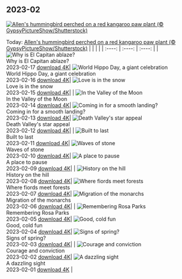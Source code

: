 ## 2023-02
[![Allen's hummingbird perched on a red kangaroo paw plant (© GypsyPictureShow/Shutterstock)](https://cn.bing.com/th?id=OHR.BirdcountAllen_EN-US1766542066_UHD.jpg&w=1000)](https://cn.bing.com/th?id=OHR.BirdcountAllen_EN-US1766542066_UHD.jpg&pid=hp&w=3840&h=2160&rs=1&c=4)

Today: [Allen's hummingbird perched on a red kangaroo paw plant (© GypsyPictureShow/Shutterstock)](https://cn.bing.com/th?id=OHR.BirdcountAllen_EN-US1766542066_UHD.jpg&pid=hp&w=3840&h=2160&rs=1&c=4)
  |      |      |      |
| :----: | :----: | :----: |
| ![Why is El Capitan ablaze?](https://cn.bing.com/th?id=OHR.FireFallYosemite_EN-US1696286356_UHD.jpg&pid=hp&w=384&h=216&rs=1&c=4) <br/> Why is El Capitan ablaze? <br/> 2023-02-17  [download 4K](https://cn.bing.com/th?id=OHR.FireFallYosemite_EN-US1696286356_UHD.jpg&pid=hp&w=3840&h=2160&rs=1&c=4)| ![World Hippo Day, a giant celebration](https://cn.bing.com/th?id=OHR.HippoDayChobe_EN-US1475666654_UHD.jpg&pid=hp&w=384&h=216&rs=1&c=4) <br/> World Hippo Day, a giant celebration <br/> 2023-02-16  [download 4K](https://cn.bing.com/th?id=OHR.HippoDayChobe_EN-US1475666654_UHD.jpg&pid=hp&w=3840&h=2160&rs=1&c=4)| ![Love is in the snow](https://cn.bing.com/th?id=OHR.OtaruIgloo_EN-US1380797135_UHD.jpg&pid=hp&w=384&h=216&rs=1&c=4) <br/> Love is in the snow <br/> 2023-02-15  [download 4K](https://cn.bing.com/th?id=OHR.OtaruIgloo_EN-US1380797135_UHD.jpg&pid=hp&w=3840&h=2160&rs=1&c=4)|
| ![In the Valley of the Moon](https://cn.bing.com/th?id=OHR.MoonValley_EN-US1284273095_UHD.jpg&pid=hp&w=384&h=216&rs=1&c=4) <br/> In the Valley of the Moon <br/> 2023-02-14  [download 4K](https://cn.bing.com/th?id=OHR.MoonValley_EN-US1284273095_UHD.jpg&pid=hp&w=3840&h=2160&rs=1&c=4)| ![Coming in for a smooth landing?](https://cn.bing.com/th?id=OHR.BoobyDarwinDay_EN-US7558308740_UHD.jpg&pid=hp&w=384&h=216&rs=1&c=4) <br/> Coming in for a smooth landing? <br/> 2023-02-13  [download 4K](https://cn.bing.com/th?id=OHR.BoobyDarwinDay_EN-US7558308740_UHD.jpg&pid=hp&w=3840&h=2160&rs=1&c=4)| ![Death Valley's star appeal](https://cn.bing.com/th?id=OHR.DarkSkiesDV_EN-US5129041284_UHD.jpg&pid=hp&w=384&h=216&rs=1&c=4) <br/> Death Valley's star appeal <br/> 2023-02-12  [download 4K](https://cn.bing.com/th?id=OHR.DarkSkiesDV_EN-US5129041284_UHD.jpg&pid=hp&w=3840&h=2160&rs=1&c=4)|
| ![Built to last](https://cn.bing.com/th?id=OHR.EpidaurusGreece_EN-US0957261511_UHD.jpg&pid=hp&w=384&h=216&rs=1&c=4) <br/> Built to last <br/> 2023-02-11  [download 4K](https://cn.bing.com/th?id=OHR.EpidaurusGreece_EN-US0957261511_UHD.jpg&pid=hp&w=3840&h=2160&rs=1&c=4)| ![Waves of stone](https://cn.bing.com/th?id=OHR.LowerAntelopeAZ_EN-US3547494170_UHD.jpg&pid=hp&w=384&h=216&rs=1&c=4) <br/> Waves of stone <br/> 2023-02-10  [download 4K](https://cn.bing.com/th?id=OHR.LowerAntelopeAZ_EN-US3547494170_UHD.jpg&pid=hp&w=3840&h=2160&rs=1&c=4)| ![A place to pause](https://cn.bing.com/th?id=OHR.NorwayRestArea_EN-US3474268008_UHD.jpg&pid=hp&w=384&h=216&rs=1&c=4) <br/> A place to pause <br/> 2023-02-09  [download 4K](https://cn.bing.com/th?id=OHR.NorwayRestArea_EN-US3474268008_UHD.jpg&pid=hp&w=3840&h=2160&rs=1&c=4)|
| ![History on the hill](https://cn.bing.com/th?id=OHR.MedievalLabro_EN-US3411281136_UHD.jpg&pid=hp&w=384&h=216&rs=1&c=4) <br/> History on the hill <br/> 2023-02-08  [download 4K](https://cn.bing.com/th?id=OHR.MedievalLabro_EN-US3411281136_UHD.jpg&pid=hp&w=3840&h=2160&rs=1&c=4)| ![Where fiords meet forests](https://cn.bing.com/th?id=OHR.WaitangiFjordlandNP_EN-US6375624505_UHD.jpg&pid=hp&w=384&h=216&rs=1&c=4) <br/> Where fiords meet forests <br/> 2023-02-07  [download 4K](https://cn.bing.com/th?id=OHR.WaitangiFjordlandNP_EN-US6375624505_UHD.jpg&pid=hp&w=3840&h=2160&rs=1&c=4)| ![Migration of the monarchs](https://cn.bing.com/th?id=OHR.MonarchPismo_EN-US3162751009_UHD.jpg&pid=hp&w=384&h=216&rs=1&c=4) <br/> Migration of the monarchs <br/> 2023-02-06  [download 4K](https://cn.bing.com/th?id=OHR.MonarchPismo_EN-US3162751009_UHD.jpg&pid=hp&w=3840&h=2160&rs=1&c=4)|
| ![Remembering Rosa Parks](https://cn.bing.com/th?id=OHR.RosaParksBus_EN-US3109740887_UHD.jpg&pid=hp&w=384&h=216&rs=1&c=4) <br/> Remembering Rosa Parks <br/> 2023-02-05  [download 4K](https://cn.bing.com/th?id=OHR.RosaParksBus_EN-US3109740887_UHD.jpg&pid=hp&w=3840&h=2160&rs=1&c=4)| ![Good, cold fun](https://cn.bing.com/th?id=OHR.QuebecFrontenac_EN-US3034032069_UHD.jpg&pid=hp&w=384&h=216&rs=1&c=4) <br/> Good, cold fun <br/> 2023-02-04  [download 4K](https://cn.bing.com/th?id=OHR.QuebecFrontenac_EN-US3034032069_UHD.jpg&pid=hp&w=3840&h=2160&rs=1&c=4)| ![Signs of spring?](https://cn.bing.com/th?id=OHR.GroundhogThree_EN-US2975789647_UHD.jpg&pid=hp&w=384&h=216&rs=1&c=4) <br/> Signs of spring? <br/> 2023-02-03  [download 4K](https://cn.bing.com/th?id=OHR.GroundhogThree_EN-US2975789647_UHD.jpg&pid=hp&w=3840&h=2160&rs=1&c=4)|
| ![Courage and conviction](https://cn.bing.com/th?id=OHR.LittleRockNine_EN-US4940477720_UHD.jpg&pid=hp&w=384&h=216&rs=1&c=4) <br/> Courage and conviction <br/> 2023-02-02  [download 4K](https://cn.bing.com/th?id=OHR.LittleRockNine_EN-US4940477720_UHD.jpg&pid=hp&w=3840&h=2160&rs=1&c=4)| ![A dazzling sight](https://cn.bing.com/th?id=OHR.ZebraTrio_EN-US4742257683_UHD.jpg&pid=hp&w=384&h=216&rs=1&c=4) <br/> A dazzling sight <br/> 2023-02-01  [download 4K](https://cn.bing.com/th?id=OHR.ZebraTrio_EN-US4742257683_UHD.jpg&pid=hp&w=3840&h=2160&rs=1&c=4) |